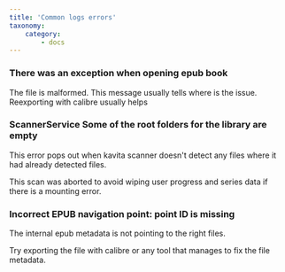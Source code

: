 ```yaml
---
title: 'Common logs errors'
taxonomy:
    category:
        - docs
---
```


### There was an exception when opening epub book

The file is malformed. This message usually tells where is the issue. Reexporting with calibre usually helps

### ScannerService Some of the root folders for the library are empty

This error pops out when kavita scanner doesn't detect any files where it had already detected files.

This scan was aborted to avoid wiping user progress and series data if there is a mounting error.
### Incorrect EPUB navigation point: point ID is missing
The internal epub metadata is not pointing to the right files.

Try exporting the file with calibre or any tool that manages to fix the file metadata.